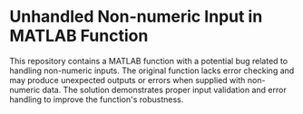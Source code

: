 # Unhandled Non-numeric Input in MATLAB Function
This repository contains a MATLAB function with a potential bug related to handling non-numeric inputs. The original function lacks error checking and may produce unexpected outputs or errors when supplied with non-numeric data.  The solution demonstrates proper input validation and error handling to improve the function's robustness.